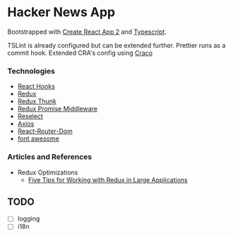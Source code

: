 # Hacker News App

Bootstrapped with [Create React App 2](https://github.com/facebook/create-react-app) and [Typescript](https://www.typescriptlang.org).

TSLint is already configured but can be extended further. Prettier runs as a commit hook.
Extended CRA's config using [Craco](https://github.com/sharegate/craco)

### Technologies

- [React Hooks](https://reactjs.org/docs/hooks-intro.html)
- [Redux]()
- [Redux Thunk](https://github.com/reduxjs/redux-thunk)
- [Redux Promise Middleware]()
- [Reselect]()
- [Axios]()
- [React-Router-Dom](https://reacttraining.com/react-router/web/api/)
- [font awesome](https://fontawesome.com/)

### Articles and References
- Redux Optimizations
  - [Five Tips for Working with Redux in Large Applications](https://techblog.appnexus.com/five-tips-for-working-with-redux-in-large-applications-89452af4fdcb)

## TODO
- [ ] logging
- [ ] i18n
